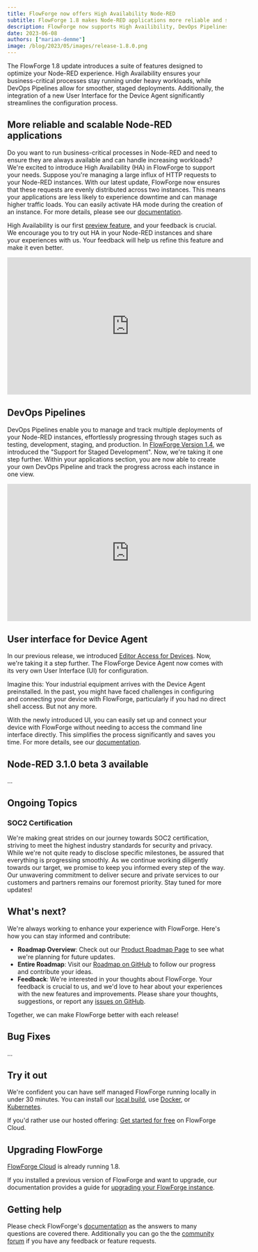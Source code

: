 ```yaml
---
title: FlowForge now offers High Availability Node-RED
subtitle: FlowForge 1.8 makes Node-RED applications more reliable and scalable, plus more streamline deployment pipelines.
description: FlowForge now supports High Availibility, DevOps Pipelines and more
date: 2023-06-08 
authors: ["marian-demme"]
image: /blog/2023/05/images/release-1.8.0.png
---
```


The FlowForge 1.8 update introduces a suite of features designed to optimize your Node-RED experience. High Availability ensures your business-critical processes stay running under heavy workloads, while DevOps Pipelines allow for smoother, staged deployments. Additionally, the integration of a new User Interface for the Device Agent significantly streamlines the configuration process.

<!--more-->

## More reliable and scalable Node-RED applications
Do you want to run business-critical processes in Node-RED and need to ensure they are always available and can handle increasing workloads? We're excited to introduce High Availability (HA) in FlowForge to support your needs. Suppose you're managing a large influx of HTTP requests to your Node-RED instances. With our latest update, FlowForge now ensures that these requests are evenly distributed across two instances. This means your applications are less likely to experience downtime and can manage higher traffic loads. You can easily activate HA mode during the creation of an instance. For more details, please see our [documentation](https://flowforge.com/docs/user/).

High Availability is our first [preview feature](https://flowforge.com/handbook/product/versioning/#preview-features), and your feedback is crucial. We encourage you to try out HA in your Node-RED instances and share your experiences with us. Your feedback will help us refine this feature and make it even better.

<iframe width="560" height="315" src="https://www.youtube.com/embed/zS6P3RR86vE" title="YouTube video player" frameborder="0" allow="accelerometer; autoplay; clipboard-write; encrypted-media; gyroscope; picture-in-picture" allowfullscreen></iframe>

## DevOps Pipelines

DevOps Pipelines enable you to manage and track multiple deployments of your Node-RED instances, effortlessly progressing through stages such as testing, development, staging, and production. In [FlowForge Version 1.4](../../02/flowforge-1-4-0-released),  we introduced the "Support for Staged Development". Now, we're taking it one step further. Within your applications section, you are now able to create your own DevOps Pipeline and track the progress across each instance in one view.

<iframe width="560" height="315" src="https://www.youtube.com/embed/S--viuPhrS8" title="YouTube video player" frameborder="0" allow="accelerometer; autoplay; clipboard-write; encrypted-media; gyroscope; picture-in-picture" allowfullscreen></iframe>

## User interface for Device Agent

In our previous release, we introduced [Editor Access for Devices](../../05/flowforge-1-7-released). Now, we're taking it a step further. The FlowForge Device Agent now comes with its very own User Interface (UI) for configuration.

Imagine this: Your industrial equipment arrives with the Device Agent preinstalled. In the past, you might have faced challenges in configuring and connecting your device with FlowForge, particularly if you had no direct shell access. But not any more.

With the newly introduced UI, you can easily set up and connect your device with FlowForge without needing to access the command line interface directly. This simplifies the process significantly and saves you time. For more details, see our [documentation](https://flowforge.com/docs/user/devices/).

## Node-RED 3.1.0 beta 3 available
...

## Ongoing Topics

### SOC2 Certification

We're making great strides on our journey towards SOC2 certification, striving to meet the highest industry standards for security and privacy. While we're not quite ready to disclose specific milestones, be assured that everything is progressing smoothly. As we continue working diligently towards our target, we promise to keep you informed every step of the way. Our unwavering commitment to deliver secure and private services to our customers and partners remains our foremost priority. Stay tuned for more updates!

## What's next?

We're always working to enhance your experience with FlowForge. Here's how you can stay informed and contribute:

- **Roadmap Overview**: Check out our [Product Roadmap Page](https://flowforge.com/product/roadmap/) to see what we're planning for future updates.
- **Entire Roadmap**: Visit our [Roadmap on GitHub](https://github.com/orgs/flowforge/projects/5) to follow our progress and contribute your ideas.
- **Feedback**: We're interested in your thoughts about FlowForge. Your feedback is crucial to us, and we'd love to hear about your experiences with the new features and improvements. Please share your thoughts, suggestions, or report any [issues on GitHub](https://github.com/flowforge/flowforge/issues/new/choose). 

Together, we can make FlowForge better with each release!

## Bug Fixes

...

## Try it out

We're confident you can have self managed FlowForge running locally in under 30 minutes.
You can install our [local build](https://flowforge.com/docs/install/local/), use [Docker](https://flowforge.com/docs/install/docker/), or [Kubernetes](https://flowforge.com/docs/install/kubernetes/).

If you'd rather use our hosted offering: [Get started for free](https://app.flowforge.com/account/create) on FlowForge Cloud.

## Upgrading FlowForge

[FlowForge Cloud](https://app.flowforge.com) is already running 1.8.

If you installed a previous version of FlowForge and want to upgrade, our documentation provides a
guide for [upgrading your FlowForge instance](https://flowforge.com/docs/upgrade/).

## Getting help

Please check FlowForge's [documentation](https://flowforge.com/docs/) as the answers to many questions are covered there. Additionally you can go the the [community forum](https://community.flowforge.com) if you have
any feedback or feature requests.
